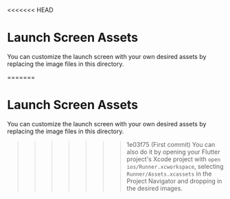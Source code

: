 <<<<<<< HEAD
# Launch Screen Assets

You can customize the launch screen with your own desired assets by replacing the image files in this directory.

=======
# Launch Screen Assets

You can customize the launch screen with your own desired assets by replacing the image files in this directory.

>>>>>>> 1e03f75 (First commit)
You can also do it by opening your Flutter project's Xcode project with `open ios/Runner.xcworkspace`, selecting `Runner/Assets.xcassets` in the Project Navigator and dropping in the desired images.